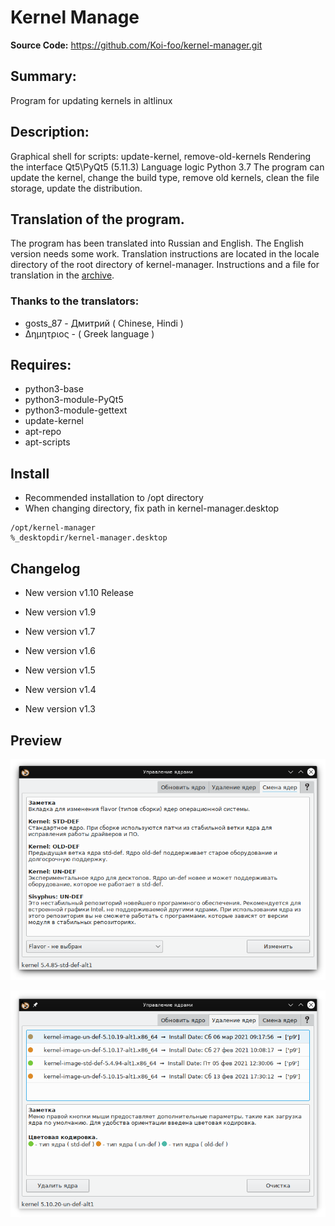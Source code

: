 # Kernel Manage

**Source Code:** https://github.com/Koi-foo/kernel-manager.git

## Summary:
Program for updating kernels in altlinux

## Description:
Graphical shell for scripts: update-kernel, remove-old-kernels
Rendering the interface Qt5\PyQt5 (5.11.3)
Language logic Python 3.7
The program can update the kernel, change the build type, remove old kernels, clean the file storage, update the distribution.

## Translation of the program.
The program has been translated into Russian and English. The English version needs some work. Translation instructions are located in the locale directory of the root directory of kernel-manager. Instructions and a file for translation in the [archive](https://yadi.sk/d/zk9Jsv9MPmF9wg?w=1).
### Thanks to the translators:
* gosts_87 - Дмитрий ( Chinese, Hindi )
* Δημητριος - ( Greek language )

## Requires:
* python3-base
* python3-module-PyQt5
* python3-module-gettext
* update-kernel
* apt-repo
* apt-scripts

## Install

* Recommended installation to /opt directory
* When changing directory, fix path in kernel-manager.desktop
```
/opt/kernel-manager
%_desktopdir/kernel-manager.desktop
```

## Changelog
* New version v1.10 Release

* New version v1.9

* New version v1.7

* New version v1.6

* New version v1.5

* New version v1.4

* New version v1.3

## Preview
<p align="center">
  <img src="./preview/preview-1.png" alt="Size Limit CLI" width="738">
</p>

<p align="center">
  <img src="./preview/preview-2.png" alt="Size Limit CLI" width="738">
</p>
